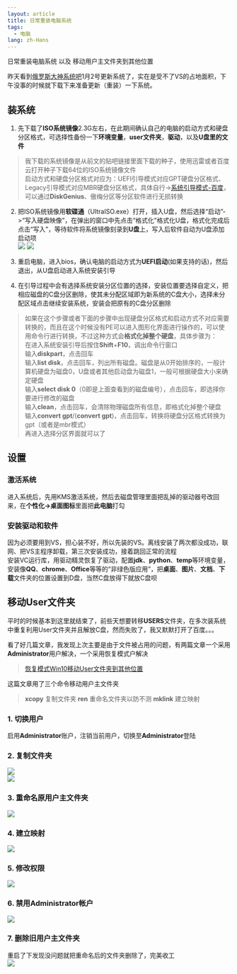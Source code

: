 ```yaml
---
layout: article
title: 日常重装电脑系统
tags:
  - 电脑
lang: zh-Hans
---
```


日常重装电脑系统 以及 移动用户主文件夹到其他位置

<!--more-->

昨天看到[俄罗斯大神系统吧](https://tieba.baidu.com/f?kw=%B6%ED%C2%DE%CB%B9%B4%F3%C9%F1%CF%B5%CD%B3&fr=ala0&tpl=5)1月2号更新系统了，实在是受不了VS的占地面积，下午没事的时候就下载下来准备更新（重装）一下系统。

## 装系统

1. 先下载了**ISO系统镜像**2.3G左右，在此期间确认自己的电脑的启动方式和硬盘分区格式，可选择性备份一下**环境变量**，**user文件夹**，**驱动**，以及**U盘里的文件**  
> 我下载的系统镜像是从前文的贴吧链接里面下载的种子，使用迅雷或者百度云打开种子下载64位的ISO系统镜像文件  
启动方式和硬盘分区格式对应为：UEFI引导模式对应GPT硬盘分区格式、Legacy引导模式对应MBR硬盘分区格式，具体自行->[系统引导模式-百度](https://www.baidu.com/s?wd=%E7%B3%BB%E7%BB%9F%E5%BC%95%E5%AF%BC%E6%A8%A1%E5%BC%8F)，可以通过**DiskGenius**、傲梅分区等分区软件进行无损转换

2. 把ISO系统镜像用**软碟通**（UltraISO.exe）打开，插入U盘，然后选择“启动”->“写入硬盘映像”，在弹出的窗口中先点击“格式化”格式化U盘，格式化完成后点击“写入”，等待软件将系统镜像刻录到**U盘**上，写入后软件自动为U盘添加启动项  
![](/assets/images/2018-01-13-09.png)
![](/assets/images/2018-01-13-08.png)

3. 重启电脑，进入bios，确认电脑的启动方式为**UEFI启动**(如果支持的话)，然后退出，从U盘启动进入系统安装引导

4. 在引导过程中会有选择系统安装分区位置的选择，安装位置要选择自定义，把相应磁盘的C盘分区删除，使其未分配区域即为新系统的C盘大小，选择未分配区域点击继续安装系统，安装会把原有的C盘分区删除  
> 如果在这个步骤或者下面的步骤中出现硬盘分区格式和启动方式不对应需要转换的，而且在这个时候没有PE可以进入图形化界面进行操作的，可以使用命令行进行转换，不过这种方式会**格式化掉整个硬盘**，具体步骤为：  
在进入系统安装引导后按住**Shift**+**F10**，调出命令行窗口  
输入**diskpart**，点击回车  
输入**list disk**，点击回车，列出所有磁盘。磁盘是从0开始排序的，一般计算机硬盘为磁盘0，U盘或者其他启动盘为磁盘1，一般可根据硬盘大小来确定硬盘  
输入**select disk 0**（0即是上面查看到的磁盘编号），点击回车，即选择你要进行修改的磁盘  
输入**clean**，点击回车，会清除物理磁盘所有信息，即格式化掉整个硬盘  
输入**convert gpt**/(**convert gpt**)，点击回车，转换将硬盘分区格式转换为gpt（或者是mbr模式）  
再进入选择分区界面就可以了

## 设置

### 激活系统  

进入系统后，先用KMS激活系统，然后去磁盘管理里面把乱掉的驱动器号改回来，在**个性化->桌面图标**里面把**此电脑**打勾

### 安装驱动和软件

因为必须要用到VS，担心装不好，所以先装的VS。离线安装了两次都没成功，联网、把VS主程序卸载，第三次安装成功，接着跳回正常的流程  
安装VC运行库，用驱动精灵恢复了驱动，配置**jdk**、**python**、**temp**等环境变量，安装像**QQ**、**chrome**、**Office**等等的“非绿色版应用”，把**桌面**、**图片**、**文档**、**下载**文件夹的位置设置到D盘，当然C盘放得下就放C盘呗

## 移动User文件夹

平时的时候基本到这里就结束了，前些天想要转移**USERS**文件夹，在多次装系统中重复利用User文件夹并且解放C盘，然而失败了，我又默默打开了百度。。。

看了好几篇文章，我发现上次主要是由于文件被占用的问题，有两篇文章一个采用**Administrator**用户解决，一个采用恢复模式户解决  
> [恢复模式Win10移动User文件夹到其他位置](http://blog.csdn.net/CrowNAir/article/details/78533051)

这篇文章用了三个命令移动用户主文件夹  
> **xcopy** 复制文件夹
> **ren** 重命名文件夹以防不测
> **mklink** 建立映射

### 1. 切换用户

启用**Administrator**账户，注销当前用户，切换至**Administrator**登陆

### 2. 复制文件夹

![](/assets/images/2018-01-13-01.png)  
![](/assets/images/2018-01-13-02.png)

### 3. 重命名原用户主文件夹

![](/assets/images/2018-01-13-03.png)

### 4. 建立映射

![](/assets/images/2018-01-13-04.png)

### 5. 修改权限

![](/assets/images/2018-01-13-05.png)

### 6. 禁用**Administrator**帐户

![](/assets/images/2018-01-13-06.png)

### 7. 删除旧用户主文件夹

重启了下发现没问题就把重命名后的文件夹删除了，完美收工  
![](/assets/images/2018-01-13-07.png)